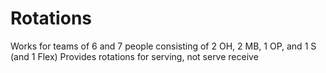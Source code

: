# Rotations
Works for teams of 6 and 7 people consisting of 2 OH, 2 MB, 1 OP, and 1 S (and 1 Flex)
Provides rotations for serving, not serve receive
